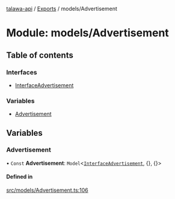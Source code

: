 [talawa-api](../README.md) / [Exports](../modules.md) / models/Advertisement

# Module: models/Advertisement

## Table of contents

### Interfaces

- [InterfaceAdvertisement](../interfaces/models_Advertisement.InterfaceAdvertisement.md)

### Variables

- [Advertisement](models_Advertisement.md#advertisement)

## Variables

### Advertisement

• `Const` **Advertisement**: `Model`\<[`InterfaceAdvertisement`](../interfaces/models_Advertisement.InterfaceAdvertisement.md), \{\}, \{\}\>

#### Defined in

[src/models/Advertisement.ts:106](https://github.com/PalisadoesFoundation/talawa-api/blob/3ef6e18/src/models/Advertisement.ts#L106)
